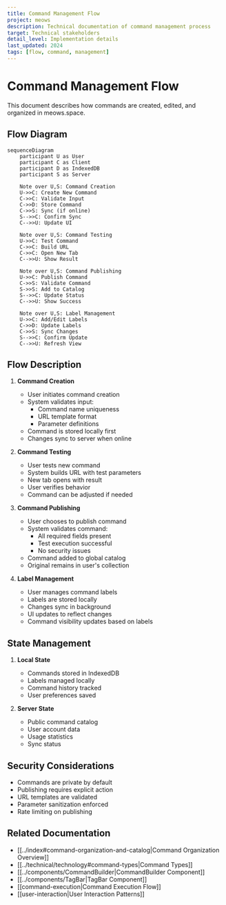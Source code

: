 ```yaml
---
title: Command Management Flow
project: meows
description: Technical documentation of command management process
target: Technical stakeholders
detail_level: Implementation details
last_updated: 2024
tags: [flow, command, management]
---
```


# Command Management Flow

This document describes how commands are created, edited, and organized in meows.space.

## Flow Diagram

```mermaid
sequenceDiagram
    participant U as User
    participant C as Client
    participant D as IndexedDB
    participant S as Server

    Note over U,S: Command Creation
    U->>C: Create New Command
    C->>C: Validate Input
    C->>D: Store Command
    C->>S: Sync (if online)
    S-->>C: Confirm Sync
    C-->>U: Update UI

    Note over U,S: Command Testing
    U->>C: Test Command
    C->>C: Build URL
    C->>C: Open New Tab
    C-->>U: Show Result

    Note over U,S: Command Publishing
    U->>C: Publish Command
    C->>S: Validate Command
    S->>S: Add to Catalog
    S-->>C: Update Status
    C-->>U: Show Success

    Note over U,S: Label Management
    U->>C: Add/Edit Labels
    C->>D: Update Labels
    C->>S: Sync Changes
    S-->>C: Confirm Update
    C-->>U: Refresh View
```

## Flow Description

1. **Command Creation**

   - User initiates command creation
   - System validates input:
     - Command name uniqueness
     - URL template format
     - Parameter definitions
   - Command is stored locally first
   - Changes sync to server when online

2. **Command Testing**

   - User tests new command
   - System builds URL with test parameters
   - New tab opens with result
   - User verifies behavior
   - Command can be adjusted if needed

3. **Command Publishing**

   - User chooses to publish command
   - System validates command:
     - All required fields present
     - Test execution successful
     - No security issues
   - Command added to global catalog
   - Original remains in user's collection

4. **Label Management**
   - User manages command labels
   - Labels are stored locally
   - Changes sync in background
   - UI updates to reflect changes
   - Command visibility updates based on labels

## State Management

1. **Local State**

   - Commands stored in IndexedDB
   - Labels managed locally
   - Command history tracked
   - User preferences saved

2. **Server State**
   - Public command catalog
   - User account data
   - Usage statistics
   - Sync status

## Security Considerations

- Commands are private by default
- Publishing requires explicit action
- URL templates are validated
- Parameter sanitization enforced
- Rate limiting on publishing

## Related Documentation

- [[../index#command-organization-and-catalog|Command Organization Overview]]
- [[../technical/technology#command-types|Command Types]]
- [[../components/CommandBuilder|CommandBuilder Component]]
- [[../components/TagBar|TagBar Component]]
- [[command-execution|Command Execution Flow]]
- [[user-interaction|User Interaction Patterns]] 
